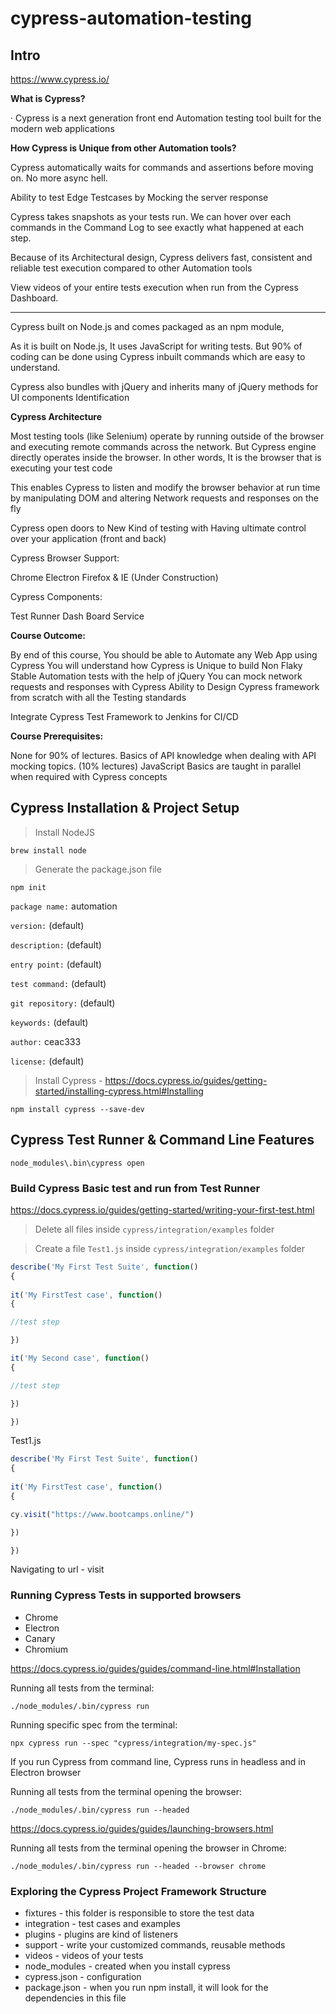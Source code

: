 # cypress-automation-testing

## Intro

https://www.cypress.io/

**What is Cypress?**

· Cypress is a next generation front end Automation testing tool built for the modern web applications

**How Cypress is Unique from other Automation tools?**

Cypress automatically waits for commands and assertions before moving on. No more async hell.

Ability to test Edge Testcases by Mocking the server response

Cypress takes snapshots as your tests run. We can hover over each commands in the Command Log to see exactly what happened at each step.

Because of its Architectural design, Cypress delivers fast, consistent and reliable test execution compared to other Automation tools

View videos of your entire tests execution when run from the Cypress Dashboard.

*******************************************************************************************

Cypress built on Node.js and comes packaged as an npm module,

As it is built on Node.js, It uses JavaScript for writing tests. But 90% of coding can be done using Cypress inbuilt commands which are easy to understand.

Cypress also bundles with jQuery and inherits many of jQuery methods for UI components Identification

**Cypress Architecture**

Most testing tools (like Selenium) operate by running outside of the browser and executing remote commands across the network. But Cypress engine directly operates inside the browser. In other words, It is the browser that is executing your test code

This enables Cypress to listen and modify the browser behavior at run time by manipulating DOM and altering Network requests and responses on the fly

Cypress open doors to New Kind of testing with Having ultimate control over your application (front and back)



Cypress Browser Support:


Chrome
Electron
Firefox & IE (Under Construction)


Cypress Components:

Test Runner
Dash Board Service



**Course Outcome:**

By end of this course, You should be able to Automate any Web App using Cypress
You will understand how Cypress is Unique to build Non Flaky Stable Automation tests with the help of jQuery
You can mock network requests and responses with Cypress
Ability to Design Cypress framework from scratch with all the Testing standards

Integrate Cypress Test Framework to Jenkins for CI/CD




**Course Prerequisites:**

None for 90% of lectures.
Basics of API knowledge when dealing with API mocking topics. (10% lectures)
JavaScript Basics are taught in parallel when required with Cypress concepts

## Cypress Installation & Project Setup

> Install NodeJS

```
brew install node
```

> Generate the package.json file

```
npm init
```

`package name:` automation

`version:` (default)

`description:` (default)

`entry point:` (default)

`test command:` (default)

`git repository:` (default)

`keywords:` (default)

`author:` ceac333

`license:` (default)

> Install Cypress - https://docs.cypress.io/guides/getting-started/installing-cypress.html#Installing

```
npm install cypress --save-dev
```

## Cypress Test Runner & Command Line Features

```
node_modules\.bin\cypress open
```

### Build Cypress Basic test and run from Test Runner

https://docs.cypress.io/guides/getting-started/writing-your-first-test.html

> Delete all files inside `cypress/integration/examples` folder

> Create a file `Test1.js` inside `cypress/integration/examples` folder

```js
describe('My First Test Suite', function() 
{
 
it('My FirstTest case', function() 
{

//test step

})

it('My Second case', function() 
{

//test step

})

})
```

Test1.js
```js
describe('My First Test Suite', function() 
{
 
it('My FirstTest case', function() 
{

cy.visit("https://www.bootcamps.online/")

})

})
```

Navigating to url - visit

### Running Cypress Tests in supported browsers

- Chrome
- Electron
- Canary
- Chromium

https://docs.cypress.io/guides/guides/command-line.html#Installation

Running all tests from the terminal:

```
./node_modules/.bin/cypress run
```

Running specific spec from the terminal:

```
npx cypress run --spec "cypress/integration/my-spec.js"
```

If you run Cypress from command line, Cypress runs in headless and in Electron browser 

Running all tests from the terminal opening the browser:

```
./node_modules/.bin/cypress run --headed
```

https://docs.cypress.io/guides/guides/launching-browsers.html

Running all tests from the terminal opening the browser in Chrome:

```
./node_modules/.bin/cypress run --headed --browser chrome
```

### Exploring the Cypress Project Framework Structure

- fixtures - this folder is responsible to store the test data
- integration - test cases and examples
- plugins - plugins are kind of listeners
- support - write your customized commands, reusable methods
- videos - videos of your tests
- node_modules - created when you install cypress
- cypress.json - configuration
- package.json - when you run npm install, it will look for the dependencies in this file

